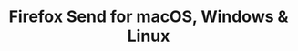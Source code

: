 ---
name: Firefox Send
url: 'https://send.firefox.com/'
category: Utilities
title: 'Firefox Send for macOS, Windows & Linux'
key: firefox-send

---